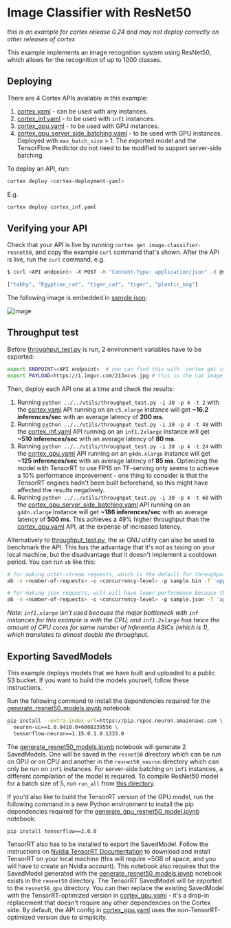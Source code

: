 # Image Classifier with ResNet50

_this is an example for cortex release 0.24 and may not deploy correctly on other releases of cortex_

This example implements an image recognition system using ResNet50, which allows for the recognition of up to 1000 classes.

## Deploying

There are 4 Cortex APIs available in this example:

1. [cortex.yaml](cortex.yaml) - can be used with any instances.
1. [cortex_inf.yaml](cortex_inf.yaml) - to be used with `inf1` instances.
1. [cortex_gpu.yaml](cortex_gpu.yaml) - to be used with GPU instances.
1. [cortex_gpu_server_side_batching.yaml](cortex_gpu_server_side_batching.yaml) - to be used with GPU instances. Deployed with `max_batch_size` > 1. The exported model and the TensorFlow Predictor do not need to be modified to support server-side batching.

To deploy an API, run:

```bash
cortex deploy <cortex-deployment-yaml>
```

E.g.

```bash
cortex deploy cortex_inf.yaml
```

## Verifying your API

Check that your API is live by running `cortex get image-classifier-resnet50`, and copy the example `curl` command that's shown. After the API is live, run the `curl` command, e.g.

```bash
$ curl <API endpoint> -X POST -H "Content-Type: application/json" -d @sample.json

["tabby", "Egyptian_cat", "tiger_cat", "tiger", "plastic_bag"]
```

The following image is embedded in [sample.json](sample.json):

![image](https://i.imgur.com/213xcvs.jpg)

## Throughput test

Before [throughput_test.py](../../utils/throughput_test.py) is run, 2 environment variables have to be exported:

```bash
export ENDPOINT=<API endpoint>  # you can find this with `cortex get image-classifier-resnet50`
export PAYLOAD=https://i.imgur.com/213xcvs.jpg # this is the cat image shown in the previous step
```

Then, deploy each API one at a time and check the results:

1. Running `python ../../utils/throughput_test.py -i 30 -p 4 -t 2` with the [cortex.yaml](cortex.yaml) API running on an `c5.xlarge` instance will get **~16.2 inferences/sec** with an average latency of **200 ms**.
1. Running `python ../../utils/throughput_test.py -i 30 -p 4 -t 48` with the [cortex_inf.yaml](cortex_inf.yaml) API running on an `inf1.2xlarge` instance will get **~510 inferences/sec** with an average latency of **80 ms**.
1. Running `python ../../utils/throughput_test.py -i 30 -p 4 -t 24` with the [cortex_gpu.yaml](cortex_gpu.yaml) API running on an `g4dn.xlarge` instance will get **~125 inferences/sec** with an average latency of **85 ms**. Optimizing the model with TensorRT to use FP16 on TF-serving only seems to achieve a 10% performance improvement - one thing to consider is that the TensorRT engines hadn't been built beforehand, so this might have affected the results negatively.
1. Running `python ../../utils/throughput_test.py -i 30 -p 4 -t 60` with the [cortex_gpu_server_side_batching.yaml](cortex_gpu_batch_sized.yaml) API running on an `g4dn.xlarge` instance will get **~186 inferences/sec** with an average latency of **500 ms**. This achieves a 49% higher throughput than the [cortex_gpu.yaml](cortex_gpu.yaml) API, at the expense of increased latency.

Alternatively to [throughput_test.py](../../utils/throughput_test.py), the `ab` GNU utility can also be used to benchmark the API. This has the advantage that it's not as taxing on your local machine, but the disadvantage that it doesn't implement a cooldown period. You can run `ab` like this:

```bash
# for making octet-stream requests, which is the default for throughput_test script
ab -n <number-of-requests> -c <concurrency-level> -p sample.bin -T 'application/octet-stream' -rks 120 $ENDPOINT

# for making json requests, will will have lower performance because the API has to download the image every time
ab -n <number-of-requests> -c <concurrency-level> -p sample.json -T 'application/json' -rks 120 $ENDPOINT
```

*Note: `inf1.xlarge` isn't used because the major bottleneck with `inf` instances for this example is with the CPU, and `inf1.2xlarge` has twice the amount of CPU cores for same number of Inferentia ASICs (which is 1), which translates to almost double the throughput.*

## Exporting SavedModels

This example deploys models that we have built and uploaded to a public S3 bucket. If you want to build the models yourself, follow these instructions.

Run the following command to install the dependencies required for the [generate_resnet50_models.ipynb](generate_resnet50_models.ipynb) notebook:

```bash
pip install --extra-index-url=https://pip.repos.neuron.amazonaws.com \
  neuron-cc==1.0.9410.0+6008239556 \
  tensorflow-neuron==1.15.0.1.0.1333.0
```

The [generate_resnet50_models.ipynb](generate_resnet50_models.ipynb) notebook will generate 2 SavedModels. One will be saved in the `resnet50` directory which can be run on GPU or on CPU and another in the `resnet50_neuron` directory which can only be run on `inf1` instances. For server-side batching on `inf1` instances, a different compilation of the model is required. To compile ResNet50 model for a batch size of 5, run `run_all` from [this directory](https://github.com/aws/aws-neuron-sdk/tree/master/src/examples/tensorflow/keras_resnet50).

If you'd also like to build the TensorRT version of the GPU model, run the following command in a new Python environment to install the pip dependencies required for the [generate_gpu_resnet50_model.ipynb](generate_gpu_resnet50_model.ipynb) notebook:

```bash
pip install tensorflow==2.0.0
```

TensorRT also has to be installed to export the SavedModel. Follow the instructions on [Nvidia TensorRT Documentation](https://docs.nvidia.com/deeplearning/tensorrt/install-guide/index.html#installing-debian) to download and install TensorRT on your local machine (this will require ~5GB of space, and you will have to create an Nvidia account). This notebook also requires that the SavedModel generated with the [generate_resnet50_models.ipynb](generate_resnet50_models.ipynb) notebook exists in the `resnet50` directory. The TensorRT SavedModel will be exported to the `resnet50_gpu` directory. You can then replace the existing SavedModel with the TensorRT-optimized version in [cortex_gpu.yaml](cortex_gpu.yaml) - it's a drop-in replacement that doesn't require any other dependencies on the Cortex side. By default, the API config in [cortex_gpu.yaml](cortex_gpu.yaml) uses the non-TensorRT-optimized version due to simplicity.
